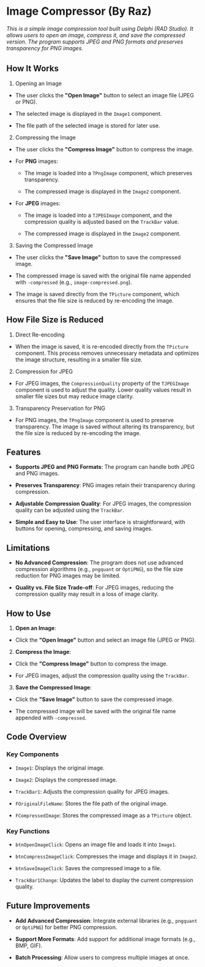 # Image Compressor (By Raz)
###### This is a simple image compression tool built using Delphi (RAD Studio). It allows users to open an image, compress it, and save the compressed version. The program supports JPEG and PNG formats and preserves transparency for PNG images.

## How It Works
1. Opening an Image
-  The user clicks the <b>"Open Image"</b> button to select an image file (JPEG or PNG).

- The selected image is displayed in the <code>Image1</code> component.

- The file path of the selected image is stored for later use.

2. Compressing the Image
- The user clicks the <b>"Compress Image"</b> button to compress the image.

- For <b>PNG</b> images:

  * The image is loaded into a <code>TPngImage</code> component, which preserves transparency.

  * The compressed image is displayed in the <code>Image2</code> component.

- For <b>JPEG</b> images:

  * The image is loaded into a <code>TJPEGImage</code> component, and the compression quality is adjusted based on the <code>TrackBar</code> value.

  * The compressed image is displayed in the <code>Image2</code> component.

3. Saving the Compressed Image
- The user clicks the <b>"Save Image"</b> button to save the compressed image.

- The compressed image is saved with the original file name appended with <code>-compressed</code> (e.g., <code>image-compressed.png</code>).

- The image is saved directly from the <code>TPicture</code> component, which ensures that the file size is reduced by re-encoding the image.

## How File Size is Reduced
1. Direct Re-encoding
- When the image is saved, it is re-encoded directly from the <code>TPicture</code> component. This process removes unnecessary metadata and optimizes the image structure, resulting in a smaller file size.

2. Compression for JPEG
- For JPEG images, the <code>CompressionQuality</code> property of the <code>TJPEGImage</code> component is used to adjust the quality. Lower quality values result in smaller file sizes but may reduce image clarity.

3. Transparency Preservation for PNG
- For PNG images, the <code>TPngImage</code> component is used to preserve transparency. The image is saved without altering its transparency, but the file size is reduced by re-encoding the image.

## Features
- <b>Supports JPEG and PNG Formats</b>: The program can handle both JPEG and PNG images.

- <b>Preserves Transparency</b>: PNG images retain their transparency during compression.

- <b>Adjustable Compression Quality</b>: For JPEG images, the compression quality can be adjusted using the <code>TrackBar</code>.

- <b>Simple and Easy to Use</b>: The user interface is straightforward, with buttons for opening, compressing, and saving images.

## Limitations
- <b>No Advanced Compression</b>: The program does not use advanced compression algorithms (e.g., <code>pngquant</code> or <code>OptiPNG</code>), so the file size reduction for PNG images may be limited.

- <b>Quality vs. File Size Trade-off</b>: For JPEG images, reducing the compression quality may result in a loss of image clarity.

## How to Use
1. <b>Open an Image</b>:

  * Click the <b>"Open Image"</b> button and select an image file (JPEG or PNG).

2. <b>Compress the Image</b>:

  * Click the <b>"Compress Image"</b> button to compress the image.

  * For JPEG images, adjust the compression quality using the <code>TrackBar</code>.

3. <b>Save the Compressed Image</b>:

  * Click the <b>"Save Image"</b> button to save the compressed image.

  * The compressed image will be saved with the original file name appended with <code>-compressed</code>.

## Code Overview
### Key Components
- <code>Image1</code>: Displays the original image.

- <code>Image2</code>: Displays the compressed image.

- <code>TrackBar1</code>: Adjusts the compression quality for JPEG images.

- <code>FOriginalFileName</code>: Stores the file path of the original image.

- <code>FCompressedImage</code>: Stores the compressed image as a <code>TPicture</code> object.

### Key Functions
- <code>btnOpenImageClick</code>: Opens an image file and loads it into <code>Image1</code>.

- <code>btnCompressImageClick</code>: Compresses the image and displays it in <code>Image2</code>.

- <code>btnSaveImageClick</code>: Saves the compressed image to a file.

- <code>TrackBar1Change</code>: Updates the label to display the current compression quality.

## Future Improvements
- <b>Add Advanced Compression</b>: Integrate external libraries (e.g., <code>pngquant</code> or <code>OptiPNG</code>) for better PNG compression.

- <b>Support More Formats</b>: Add support for additional image formats (e.g., BMP, GIF).

- <b>Batch Processing</b>: Allow users to compress multiple images at once.

